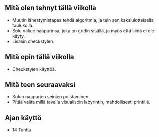 ## Mitä olen tehnyt tällä viikolla
* Muutin lähestymistapaa tehdä algoritmia, ja tein sen kaksiulotteisella taulukolla.
* Solu näkee naapurinsa, joka on gridin sisällä, ja myös että siinä ei ole käyty.
* Lisäsin checkstylen.
## Mitä opin tällä viikolla
* Checkstylen käyttöä.

## Mitä teen seuraavaksi
* Solun naapurien seinien poistaminen.
* Pitää valita millä tavalla visualisoin labyrintin, mahdollisesti printillä.


## Ajan käyttö
* 14 Tuntia
